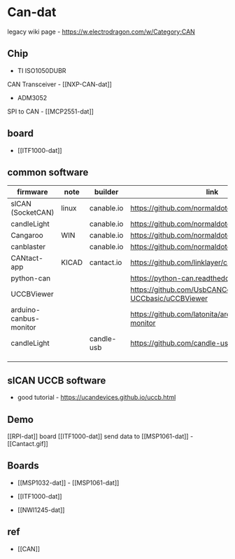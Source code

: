 
# Can-dat 

legacy wiki page - https://w.electrodragon.com/w/Category:CAN


## Chip 

- TI ISO1050DUBR

CAN Transceiver - [[NXP-CAN-dat]] 

- ADM3052 


SPI to CAN - [[MCP2551-dat]]


## board 

- [[ITF1000-dat]]

## common software 


| firmware               | note  | builder    | link                                                   |
| ---------------------- | ----- | ---------- | ------------------------------------------------------ |
| slCAN (SocketCAN)      | linux | canable.io | https://github.com/normaldotcom/canable-fw             |
| candleLight            |       | canable.io | https://github.com/normaldotcom/candleLight_fw         |
| Cangaroo               | WIN   | canable.io | https://github.com/normaldotcom/cangaroo/              |
| canblaster             |       | canable.io | https://github.com/normaldotcom/canblaster             |
| CANtact-app            | KICAD | cantact.io | https://github.com/linklayer/cantact-app               |
| python-can             |       |            | https://python-can.readthedocs.io/en/stable/           |
| UCCBViewer             |       |            | https://github.com/UsbCANConverter-UCCbasic/uCCBViewer |
| arduino-canbus-monitor |       |            | https://github.com/latonita/arduino-canbus-monitor     |
| candleLight            |       | candle-usb | https://github.com/candle-usb/candleLight_fw           |
|                        |       |            |                                                        |
|                        |       |            |                                                        |
|                        |       |            |                                                        |


## slCAN UCCB software 

- good tutorial - https://ucandevices.github.io/uccb.html


## Demo 

[[RPI-dat]] board [[ITF1000-dat]] send data to [[MSP1061-dat]] - [[Cantact.gif]]




## Boards 

- [[MSP1032-dat]] - [[MSP1061-dat]]
 
- [[ITF1000-dat]]

- [[NWI1245-dat]]



## ref 

- [[CAN]]